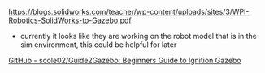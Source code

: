 https://blogs.solidworks.com/teacher/wp-content/uploads/sites/3/WPI-Robotics-SolidWorks-to-Gazebo.pdf

- currently it looks like they are working on the robot model that is in the sim environment, this could be helpful for later

[GitHub - scole02/Guide2Gazebo: Beginners Guide to Ignition Gazebo](https://github.com/scole02/Guide2Gazebo)

